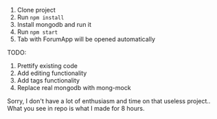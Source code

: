 1. Clone project
2. Run `npm install`
3. Install mongodb and run it
4. Run `npm start`
5. Tab with ForumApp will be opened automatically

TODO:
1. Prettify existing code
2. Add editing functionality
3. Add tags functionality
4. Replace real mongodb with mong-mock

Sorry, I don't have a lot of enthusiasm and time
on that useless project..
What you see in repo is what I made for 8 hours.
